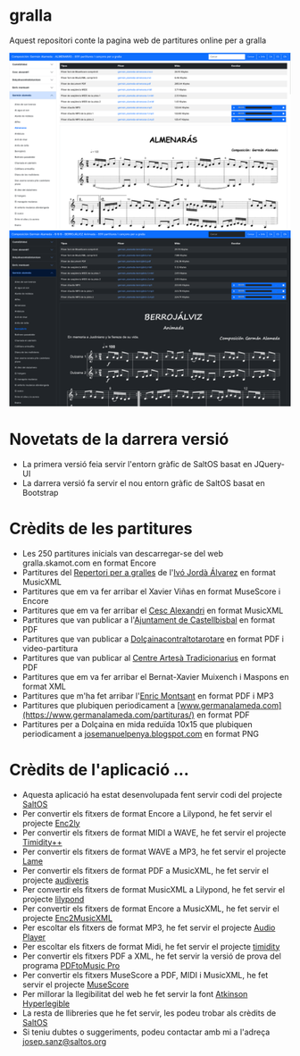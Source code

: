 # gralla
Aquest repositori conte la pagina web de partitures online per a gralla

![](https://raw.githubusercontent.com/josepsanzcamp/gralla/master/img/screenshot.png)
![](https://raw.githubusercontent.com/josepsanzcamp/gralla/master/img/screenshot2.png)

# Novetats de la darrera versió
- La primera versió feia servir l'entorn gràfic de SaltOS basat en JQuery-UI
- La darrera versió fa servir el nou entorn gràfic de SaltOS basat en Bootstrap

# Crèdits de les partitures
- Les 250 partitures inicials van descarregar-se del web gralla.skamot.com en format Encore
- Partitures del [Repertori per a gralles](https://www.ivojorda.com/partitures-per-a-gralla) de l'[Ivó Jordà Álvarez](https://www.ivojorda.com) en format MusicXML
- Partitures que em va fer arribar el Xavier Viñas en format MuseScore i Encore
- Partitures que em va fer arribar el [Cesc Alexandri](https://ca.wikipedia.org/wiki/Francesc_Alexandri_i_Muchart) en format MusicXML
- Partitures que van publicar a l'[Ajuntament de Castellbisbal](https://www.castellbisbal.cat/municipi-per-temes/3467-arxiu-municipal/difusio-publicacions-mostres-en-linia-i-recursos-dinteres/altres-publicacions-dinteres/musiques-de-castellbisbal-llibre-de-partitures-i-coreografies.html) en format PDF
- Partitures que van publicar a [Dolçainacontraltotarotare](https://www.facebook.com/groups/625663541575995) en format PDF i video-partitura
- Partitures que van publicar al [Centre Artesà Tradicionarius](http://www.tradicionarius.cat/ca/partitures) en format PDF
- Partitures que em va fer arribar el Bernat-Xavier Muixench i Maspons en format XML
- Partitures que m'ha fet arribar l'[Enric Montsant](http://enricmontsant.blogspot.com/) en format PDF i MP3
- Partitures que plubiquen periodicament a [www.germanalameda.com](https://www.germanalameda.com/partituras/) en format PDF
- Partitures per a Dolçaina en mida reduïda 10x15 que plubiquen periodicament a [josemanuelpenya.blogspot.com](http://josemanuelpenya.blogspot.com/) en format PNG

# Crèdits de l'aplicació ...
- Aquesta aplicació ha estat desenvolupada fent servir codi del projecte [SaltOS](https://www.saltos.org)
- Per convertir els fitxers de format Encore a Lilypond, he fet servir el projecte [Enc2ly](https://enc2ly.sourceforge.io/en/)
- Per convertir els fitxers de format MIDI a WAVE, he fet servir el projecte [Timidity++](http://timidity.sourceforge.net/)
- Per convertir els fitxers de format WAVE a MP3, he fet servir el projecte [Lame](https://lame.sourceforge.io/)
- Per convertir els fitxers de format PDF a MusicXML, he fet servir el projecte [audiveris](https://github.com/Audiveris/audiveris)
- Per convertir els fitxers de format MusicXML a Lilypond, he fet servir el projecte [lilypond](http://lilypond.org)
- Per convertir els fitxers de format Encore a MusicXML, he fet servir el projecte [Enc2MusicXML](https://github.com/lvinken/Enc2MusicXML)
- Per escoltar els fitxers de format MP3, he fet servir el projecte [Audio Player](https://osvaldas.info/audio-player-responsive-and-touch-friendly)
- Per escoltar els fitxers de format Midi, he fet servir el projecte [timidity](https://github.com/feross/timidity)
- Per convertir els fitxers PDF a XML, he fet servir la versió de prova del programa [PDFtoMusic Pro](https://www.myriad-online.com/en/products/pdftomusicpro.htm)
- Per convertir els fitxers MuseScore a PDF, MIDI i MusicXML, he fet servir el projecte [MuseScore](https://musescore.org/ca)
- Per millorar la llegibilitat del web he fet servir la font [Atkinson Hyperlegible](https://brailleinstitute.org/freefont)
- La resta de llibreries que he fet servir, les podeu trobar als crèdits de [SaltOS](https://www.saltos.org)
- Si teniu dubtes o suggeriments, podeu contactar amb mi a l'adreça josep.sanz@saltos.org
